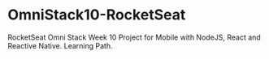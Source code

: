 # OmniStack10-RocketSeat
RocketSeat Omni Stack Week 10 Project for Mobile with NodeJS, React and Reactive Native. Learning Path.
